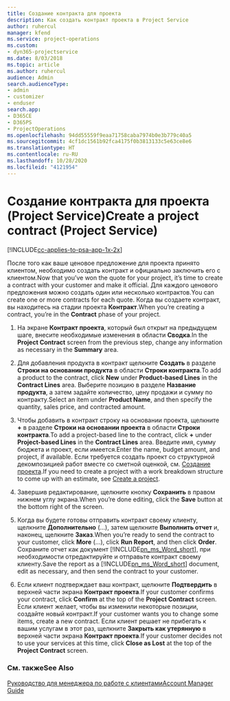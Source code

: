 ```yaml
---
title: Создание контракта для проекта
description: Как создать контракт проекта в Project Service
author: ruhercul
manager: kfend
ms.service: project-operations
ms.custom:
- dyn365-projectservice
ms.date: 8/03/2018
ms.topic: article
ms.author: ruhercul
audience: Admin
search.audienceType:
- admin
- customizer
- enduser
search.app:
- D365CE
- D365PS
- ProjectOperations
ms.openlocfilehash: 94dd55559f9eaa71758caba7974b0e3b779c40a5
ms.sourcegitcommit: 4cf1dc1561b92fca4175f0b3813133c5e63ce8e6
ms.translationtype: HT
ms.contentlocale: ru-RU
ms.lasthandoff: 10/28/2020
ms.locfileid: "4121954"
---
```

# <a name="create-a-project-contract-project-service"></a><span data-ttu-id="40578-103">Создание контракта для проекта (Project Service)</span><span class="sxs-lookup"><span data-stu-id="40578-103">Create a project contract (Project Service)</span></span>

[!INCLUDE[cc-applies-to-psa-app-1x-2x](../includes/cc-applies-to-psa-app-1x-2x.md)]

<span data-ttu-id="40578-104">После того как ваше ценовое предложение для проекта принято клиентом, необходимо создать контракт и официально заключить его с клиентом.</span><span class="sxs-lookup"><span data-stu-id="40578-104">Now that you’ve won the quote for your project, it’s time to create a contract with your customer and make it official.</span></span> <span data-ttu-id="40578-105">Для каждого ценового предложения можно создать один или несколько контрактов.</span><span class="sxs-lookup"><span data-stu-id="40578-105">You can create one or more contracts for each quote.</span></span> <span data-ttu-id="40578-106">Когда вы создаете контракт, вы находитесь на стадии проекта **Контракт**.</span><span class="sxs-lookup"><span data-stu-id="40578-106">When you’re creating a contract, you’re in the **Contract** phase of your project.</span></span>  
  
1. <span data-ttu-id="40578-107">На экране **Контракт проекта**, который был открыт на предыдущем шаге, внесите необходимые изменения в области **Сводка**.</span><span class="sxs-lookup"><span data-stu-id="40578-107">In the **Project Contract** screen from the previous step, change any information as necessary in the **Summary** area.</span></span>  
  
2. <span data-ttu-id="40578-108">Для добавления продукта в контракт щелкните **Создать** в разделе **Строки на основании продукта** в области **Строки контракта**.</span><span class="sxs-lookup"><span data-stu-id="40578-108">To add a product to the contract, click **New** under **Product-based Lines** in the **Contract Lines** area.</span></span> <span data-ttu-id="40578-109">Выберите позицию в разделе **Название продукта**, а затем задайте количество, цену продажи и сумму по контракту.</span><span class="sxs-lookup"><span data-stu-id="40578-109">Select an item under **Product Name**, and then specify the quantity, sales price, and contracted amount.</span></span>  
  
3. <span data-ttu-id="40578-110">Чтобы добавить в контракт строку на основании проекта, щелкните **+** в разделе **Строки на основании проекта** в области **Строки контракта**.</span><span class="sxs-lookup"><span data-stu-id="40578-110">To add a project-based line to the contract, click **+** under **Project-based Lines** in the **Contract Lines** area.</span></span> <span data-ttu-id="40578-111">Введите имя, сумму бюджета и проект, если имеется.</span><span class="sxs-lookup"><span data-stu-id="40578-111">Enter the name, budget amount, and project, if available.</span></span> <span data-ttu-id="40578-112">Если требуется создать проект со структурной декомпозицией работ вместе со сметной оценкой, см. [Создание проекта](../psa/create-project.md).</span><span class="sxs-lookup"><span data-stu-id="40578-112">If you need to create a project with a work breakdown structure to come up with an estimate, see [Create a project](../psa/create-project.md).</span></span>  
  
4. <span data-ttu-id="40578-113">Завершив редактирование, щелкните кнопку **Сохранить** в правом нижнем углу экрана.</span><span class="sxs-lookup"><span data-stu-id="40578-113">When you’re done editing, click the **Save** button at the bottom right of the screen.</span></span>  
  
5. <span data-ttu-id="40578-114">Когда вы будете готовы отправить контракт своему клиенту, щелкните **Дополнительно** (…), затем щелкните **Выполнить отчет** и, наконец, щелкните **Заказ**.</span><span class="sxs-lookup"><span data-stu-id="40578-114">When you’re ready to send the contract to your customer, click **More** (…), click **Run Report**, and then click **Order**.</span></span> <span data-ttu-id="40578-115">Сохраните отчет как документ [!INCLUDE[pn_ms_Word_short](../includes/pn-ms-word-short.md)], при необходимости отредактируйте и отправьте контракт своему клиенту.</span><span class="sxs-lookup"><span data-stu-id="40578-115">Save the report as a [!INCLUDE[pn_ms_Word_short](../includes/pn-ms-word-short.md)] document, edit as necessary, and then send the contract to your customer.</span></span>  
  
6. <span data-ttu-id="40578-116">Если клиент подтверждает ваш контракт, щелкните **Подтвердить** в верхней части экрана **Контракт проекта**.</span><span class="sxs-lookup"><span data-stu-id="40578-116">If your customer confirms your contract, click **Confirm** at the top of the **Project Contract** screen.</span></span> <span data-ttu-id="40578-117">Если клиент желает, чтобы вы изменили некоторые позиции, создайте новый контракт.</span><span class="sxs-lookup"><span data-stu-id="40578-117">If your customer wants you to change some items, create a new contract.</span></span> <span data-ttu-id="40578-118">Если клиент решает не прибегать к вашим услугам в этот раз, щелкните **Закрыть как утерянную** в верхней части экрана **Контракт проекта**.</span><span class="sxs-lookup"><span data-stu-id="40578-118">If your customer decides not to use your services at this time, click **Close as Lost** at the top of the **Project Contract** screen.</span></span>  
  
### <a name="see-also"></a><span data-ttu-id="40578-119">См. также</span><span class="sxs-lookup"><span data-stu-id="40578-119">See Also</span></span>  
 [<span data-ttu-id="40578-120">Руководство для менеджера по работе с клиентами</span><span class="sxs-lookup"><span data-stu-id="40578-120">Account Manager Guide</span></span>](../psa/account-manager-guide.md)
